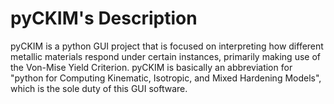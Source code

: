 # pyCKIM's Description
pyCKIM is a python GUI project that is focused on interpreting how different metallic materials respond under certain instances, primarily making use of the Von-Mise Yield Criterion. pyCKIM is basically an abbreviation for "python for Computing Kinematic, Isotropic, and Mixed Hardening Models", which is the sole duty of this GUI software.
